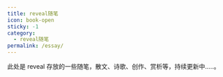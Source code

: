```yaml
---
title: reveal随笔
icon: book-open
sticky: -1
category:
  - reveal随笔
permalink: /essay/
---
```

此处是 reveal 存放的一些随笔，散文、诗歌、创作、赏析等，持续更新中.....。
<Catalog base='/essay/'/>
